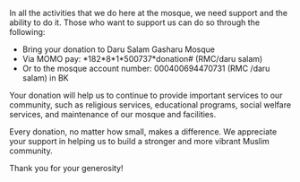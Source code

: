 In all the activities that we do here at the mosque, we need support and the ability to do it. Those who want to support us can do so through the following:

* Bring your donation to Daru Salam Gasharu Mosque
* Via MOMO pay: \*182\*8\*1\*500737\*donation# (RMC/daru salam)
* Or to the mosque account number: 000400694470731 (RMC /daru salam) in BK

Your donation will help us to continue to provide important services to our community, such as religious services, educational programs, social welfare services, and maintenance of our mosque and facilities.

Every donation, no matter how small, makes a difference. We appreciate your support in helping us to build a stronger and more vibrant Muslim community.

Thank you for your generosity!
